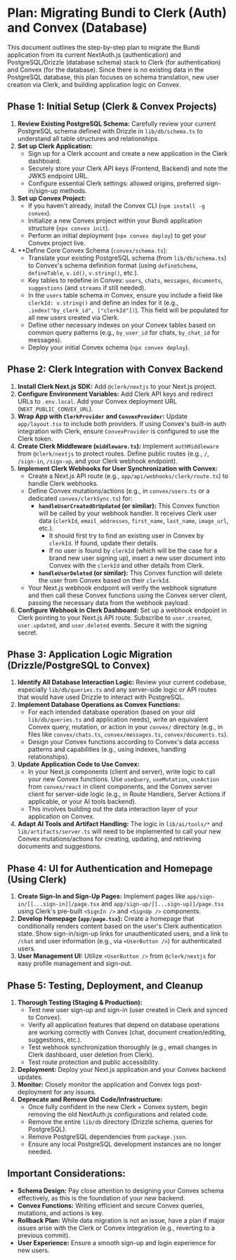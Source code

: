 # Plan: Migrating Bundi to Clerk (Auth) and Convex (Database)

This document outlines the step-by-step plan to migrate the Bundi application from its current NextAuth.js (authentication) and PostgreSQL/Drizzle (database schema) stack to Clerk (for authentication) and Convex (for the database). Since there is no existing data in the PostgreSQL database, this plan focuses on schema translation, new user creation via Clerk, and building application logic on Convex.

## Phase 1: Initial Setup (Clerk & Convex Projects)

1.  **Review Existing PostgreSQL Schema:** Carefully review your current PostgreSQL schema defined with Drizzle in `lib/db/schema.ts` to understand all table structures and relationships.
2.  **Set up Clerk Application:**
    *   Sign up for a Clerk account and create a new application in the Clerk dashboard.
    *   Securely store your Clerk API keys (Frontend, Backend) and note the JWKS endpoint URL.
    *   Configure essential Clerk settings: allowed origins, preferred sign-in/sign-up methods.
3.  **Set up Convex Project:**
    *   If you haven't already, install the Convex CLI (`npm install -g convex`).
    *   Initialize a new Convex project within your Bundi application structure (`npx convex init`).
    *   Perform an initial deployment (`npx convex deploy`) to get your Convex project live.
4.  **Define Core Convex Schema (`convex/schema.ts`):
    *   Translate your existing PostgreSQL schema (from `lib/db/schema.ts`) to Convex's schema definition format (using `defineSchema`, `defineTable`, `v.id()`, `v.string()`, etc.).
    *   Key tables to redefine in Convex: `users`, `chats`, `messages`, `documents`, `suggestions` (and `streams` if still needed).
    *   In the `users` table schema in Convex, ensure you include a field like `clerkId: v.string()` and define an index for it (e.g., `.index("by_clerk_id", ["clerkId"])`). This field will be populated for all new users created via Clerk.
    *   Define other necessary indexes on your Convex tables based on common query patterns (e.g., `by_user_id` for chats, `by_chat_id` for messages).
    *   Deploy your initial Convex schema (`npx convex deploy`).

## Phase 2: Clerk Integration with Convex Backend

1.  **Install Clerk Next.js SDK:** Add `@clerk/nextjs` to your Next.js project.
2.  **Configure Environment Variables:** Add Clerk API keys and redirect URLs to `.env.local`. Add your Convex deployment URL (`NEXT_PUBLIC_CONVEX_URL`).
3.  **Wrap App with `ClerkProvider` and `ConvexProvider`:** Update `app/layout.tsx` to include both providers. If using Convex's built-in auth integration with Clerk, ensure `ConvexProvider` is configured to use the Clerk token.
4.  **Create Clerk Middleware (`middleware.ts`):** Implement `authMiddleware` from `@clerk/nextjs` to protect routes. Define public routes (e.g., `/`, `/sign-in`, `/sign-up`, and your Clerk webhook endpoint).
5.  **Implement Clerk Webhooks for User Synchronization with Convex:**
    *   Create a Next.js API route (e.g., `app/api/webhooks/clerk/route.ts`) to handle Clerk webhooks.
    *   Define Convex mutations/actions (e.g., in `convex/users.ts` or a dedicated `convex/clerkSync.ts`) for:
        *   **`handleUserCreatedOrUpdated` (or similar):** This Convex function will be called by your webhook handler. It receives Clerk user data (`clerkId`, `email_addresses`, `first_name`, `last_name`, `image_url`, etc.).
            *   It should first try to find an existing user in Convex by `clerkId`. If found, update their details.
            *   If no user is found by `clerkId` (which will be the case for a brand new user signing up), insert a new user document into Convex with the `clerkId` and other details from Clerk.
        *   **`handleUserDeleted` (or similar):** This Convex function will delete the user from Convex based on their `clerkId`.
    *   Your Next.js webhook endpoint will verify the webhook signature and then call these Convex functions using the Convex server client, passing the necessary data from the webhook payload.
6.  **Configure Webhook in Clerk Dashboard:** Set up a webhook endpoint in Clerk pointing to your Next.js API route. Subscribe to `user.created`, `user.updated`, and `user.deleted` events. Secure it with the signing secret.

## Phase 3: Application Logic Migration (Drizzle/PostgreSQL to Convex)

1.  **Identify All Database Interaction Logic:** Review your current codebase, especially `lib/db/queries.ts` and any server-side logic or API routes that would have used Drizzle to interact with PostgreSQL.
2.  **Implement Database Operations as Convex Functions:**
    *   For each intended database operation (based on your old `lib/db/queries.ts` and application needs), write an equivalent Convex query, mutation, or action in your `convex/` directory (e.g., in files like `convex/chats.ts`, `convex/messages.ts`, `convex/documents.ts`).
    *   Design your Convex functions according to Convex's data access patterns and capabilities (e.g., using indexes, handling relationships).
3.  **Update Application Code to Use Convex:**
    *   In your Next.js components (client and server), write logic to call your new Convex functions. Use `useQuery`, `useMutation`, `useAction` from `convex/react` in client components, and the Convex server client for server-side logic (e.g., in Route Handlers, Server Actions if applicable, or your AI tools backend).
    *   This involves building out the data interaction layer of your application on Convex.
4.  **Adapt AI Tools and Artifact Handling:** The logic in `lib/ai/tools/*` and `lib/artifacts/server.ts` will need to be implemented to call your new Convex mutations/actions for creating, updating, and retrieving documents and suggestions.

## Phase 4: UI for Authentication and Homepage (Using Clerk)

1.  **Create Sign-In and Sign-Up Pages:** Implement pages like `app/sign-in/[[...sign-in]]/page.tsx` and `app/sign-up/[[...sign-up]]/page.tsx` using Clerk's pre-built `<SignIn />` and `<SignUp />` components.
2.  **Develop Homepage (`app/page.tsx`):** Create a homepage that conditionally renders content based on the user's Clerk authentication state. Show sign-in/sign-up links for unauthenticated users, and a link to `/chat` and user information (e.g., via `<UserButton />`) for authenticated users.
3.  **User Management UI:** Utilize `<UserButton />` from `@clerk/nextjs` for easy profile management and sign-out.

## Phase 5: Testing, Deployment, and Cleanup

1.  **Thorough Testing (Staging & Production):**
    *   Test new user sign-up and sign-in (user created in Clerk and synced to Convex).
    *   Verify all application features that depend on database operations are working correctly with Convex (chat, document creation/editing, suggestions, etc.).
    *   Test webhook synchronization thoroughly (e.g., email changes in Clerk dashboard, user deletion from Clerk).
    *   Test route protection and public accessibility.
2.  **Deployment:** Deploy your Next.js application and your Convex backend updates.
3.  **Monitor:** Closely monitor the application and Convex logs post-deployment for any issues.
4.  **Deprecate and Remove Old Code/Infrastructure:**
    *   Once fully confident in the new Clerk + Convex system, begin removing the old NextAuth.js configurations and related code.
    *   Remove the entire `lib/db` directory (Drizzle schema, queries for PostgreSQL).
    *   Remove PostgreSQL dependencies from `package.json`.
    *   Ensure any local PostgreSQL development instances are no longer needed.

## Important Considerations:

*   **Schema Design:** Pay close attention to designing your Convex schema effectively, as this is the foundation of your new backend.
*   **Convex Functions:** Writing efficient and secure Convex queries, mutations, and actions is key.
*   **Rollback Plan:** While data migration is not an issue, have a plan if major issues arise with the Clerk or Convex integration (e.g., reverting to a previous commit).
*   **User Experience:** Ensure a smooth sign-up and login experience for new users.
